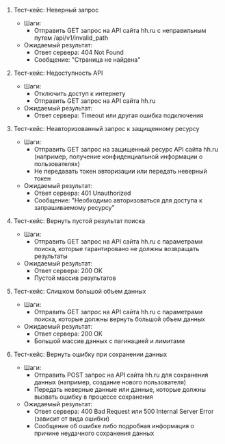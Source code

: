 <ol>
<li>
<p >Тест-кейс: Неверный запрос</p>
<ul>
<li>Шаги:
<ul>
<li>Отправить GET запрос на API сайта hh.ru с неправильным путем /api/v1/invalid_path</li>
</ul>
</li>
<li>Ожидаемый результат:
<ul>
<li>Ответ сервера: 404 Not Found</li>
<li>Сообщение: "Страница не найдена"</li>
</ul>
</li>
</ul>
</li>
<li>
<p >Тест-кейс: Недоступность API</p>
<ul>
<li>Шаги:
<ul>
<li>Отключить доступ к интернету</li>
<li>Отправить GET запрос на API сайта hh.ru</li>
</ul>
</li>
<li>Ожидаемый результат:
<ul>
<li>Ответ сервера: Timeout или другая ошибка подключения</li>
</ul>
</li>
</ul>
</li>
<li>
<p >Тест-кейс: Неавторизованный запрос к защищенному ресурсу</p>
<ul>
<li>Шаги:
<ul>
<li>Отправить GET запрос на защищенный ресурс API сайта hh.ru (например, получение конфиденциальной информации о пользователях)</li>
<li>Не передавать токен авторизации или передать неверный токен</li>
</ul>
</li>
<li>Ожидаемый результат:
<ul>
<li>Ответ сервера: 401 Unauthorized</li>
<li>Сообщение: "Необходимо авторизоваться для доступа к запрашиваемому ресурсу"</li>
</ul>
</li>
</ul>
</li>
<li>
<p >Тест-кейс: Вернуть пустой результат поиска</p>
<ul>
<li>Шаги:
<ul>
<li>Отправить GET запрос на API сайта hh.ru с параметрами поиска, которые гарантировано не должны возвращать результаты</li>
</ul>
</li>
<li>Ожидаемый результат:
<ul>
<li>Ответ сервера: 200 OK</li>
<li>Пустой массив результатов</li>
</ul>
</li>
</ul>
</li>
<li>
<p >Тест-кейс: Слишком большой объем данных</p>
<ul>
<li>Шаги:
<ul>
<li>Отправить GET запрос на API сайта hh.ru с параметрами поиска, которые должны вернуть большой объем данных</li>
</ul>
</li>
<li>Ожидаемый результат:
<ul>
<li>Ответ сервера: 200 OK</li>
<li>Большой массив данных с пагинацией и лимитами</li>
</ul>
</li>
</ul>
</li>
<li>
<p >Тест-кейс: Вернуть ошибку при сохранении данных</p>
<ul>
<li>Шаги:
<ul>
<li>Отправить POST запрос на API сайта hh.ru для сохранения данных (например, создание нового пользователя)</li>
<li>Передать неверные данные или данные, которые должны вызвать ошибку в процессе сохранения</li>
</ul>
</li>
<li>Ожидаемый результат:
<ul>
<li>Ответ сервера: 400 Bad Request или 500 Internal Server Error (зависит от вида ошибки)</li>
<li>Сообщение об ошибке либо подробная информация о причине неудачного сохранения данных</li>
</ul>
</li>
</ul>
</li>
</ol>